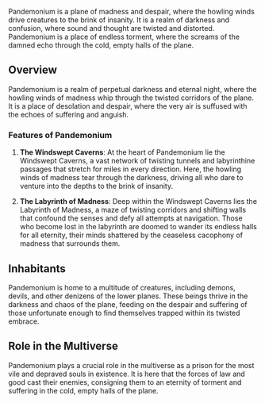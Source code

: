 
Pandemonium is a plane of madness and despair, where the howling winds drive creatures to the brink of insanity. It is a realm of darkness and confusion, where sound and thought are twisted and distorted. Pandemonium is a place of endless torment, where the screams of the damned echo through the cold, empty halls of the plane.

## Overview

Pandemonium is a realm of perpetual darkness and eternal night, where the howling winds of madness whip through the twisted corridors of the plane. It is a place of desolation and despair, where the very air is suffused with the echoes of suffering and anguish.

### Features of Pandemonium

1. **The Windswept Caverns**: At the heart of Pandemonium lie the Windswept Caverns, a vast network of twisting tunnels and labyrinthine passages that stretch for miles in every direction. Here, the howling winds of madness tear through the darkness, driving all who dare to venture into the depths to the brink of insanity.

2. **The Labyrinth of Madness**: Deep within the Windswept Caverns lies the Labyrinth of Madness, a maze of twisting corridors and shifting walls that confound the senses and defy all attempts at navigation. Those who become lost in the labyrinth are doomed to wander its endless halls for all eternity, their minds shattered by the ceaseless cacophony of madness that surrounds them.

## Inhabitants

Pandemonium is home to a multitude of creatures, including demons, devils, and other denizens of the lower planes. These beings thrive in the darkness and chaos of the plane, feeding on the despair and suffering of those unfortunate enough to find themselves trapped within its twisted embrace.

## Role in the Multiverse

Pandemonium plays a crucial role in the multiverse as a prison for the most vile and depraved souls in existence. It is here that the forces of law and good cast their enemies, consigning them to an eternity of torment and suffering in the cold, empty halls of the plane.
